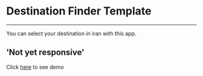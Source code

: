 # Destination Finder Template
---
You can select your destination in iran with this app.

'Not yet responsive'
---
Click [here](https://mahdiabqari.github.io/Destination-finder/) to see demo
